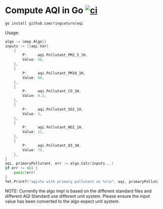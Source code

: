 # Compute AQI in Go [![ci](https://github.com/ringsaturn/aqi/actions/workflows/ci.yml/badge.svg)](https://github.com/ringsaturn/aqi/actions/workflows/ci.yml)

```bash
go install github.com/ringsaturn/aqi
```

Usage:

```go
algo := &mep.Algo{}
inputs := []aqi.Var{
	{
		P:     aqi.Pollutant_PM2_5_1H,
		Value: 16,
	},
	{
		P:     aqi.Pollutant_PM10_1H,
		Value: 88,
	},
	{
		P:     aqi.Pollutant_CO_1H,
		Value: 0.2,
	},
	{
		P:     aqi.Pollutant_SO2_1H,
		Value: 3,
	},
	{
		P:     aqi.Pollutant_NO2_1H,
		Value: 11,
	},
	{
		P:     aqi.Pollutant_O3_1H,
		Value: 75,
	},
}
aqi, primaryPollutant, err := algo.Calc(inputs...)
if err != nil {
	panic(err)
}
fmt.Printf("aqi=%v with primary pollutant as %v\n", aqi, primaryPollutant)
```

NOTE: Currently the algo impl is based on the different standard files and
different AQI Standard use different unit system.
Please ensure the input value has been converted to the algo expect unit system.
